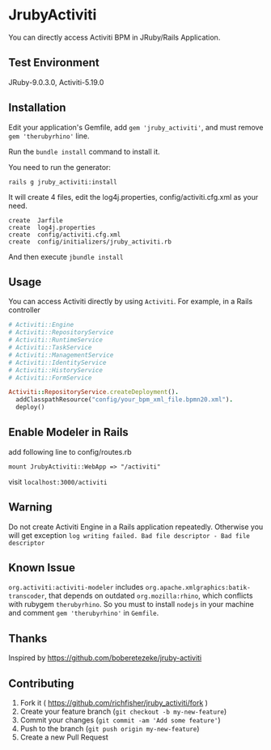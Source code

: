 # JrubyActiviti

You can directly access Activiti BPM in JRuby/Rails Application.

## Test Environment
JRuby-9.0.3.0, Activiti-5.19.0

## Installation

Edit your application's Gemfile, add `gem 'jruby_activiti'`, and must remove `gem 'therubyrhino'` line.

Run the `bundle install` command to install it.

You need to run the generator:

```
rails g jruby_activiti:install
```

It will create 4 files, edit the log4j.properties, config/activiti.cfg.xml as your need.

```
create  Jarfile
create  log4j.properties
create  config/activiti.cfg.xml
create  config/initializers/jruby_activiti.rb
```

And then execute `jbundle install`


## Usage
You can access Activiti directly by using `Activiti`. For example, in a Rails controller

``` ruby
# Activiti::Engine
# Activiti::RepositoryService
# Activiti::RuntimeService
# Activiti::TaskService
# Activiti::ManagementService
# Activiti::IdentityService
# Activiti::HistoryService
# Activiti::FormService

Activiti::RepositoryService.createDeployment().
  addClasspathResource("config/your_bpm_xml_file.bpmn20.xml").
  deploy()
```

## Enable Modeler in Rails
add following line to config/routes.rb

```
mount JrubyActiviti::WebApp => "/activiti"
```

visit `localhost:3000/activiti`

## Warning
Do not create Activiti Engine in a Rails application repeatedly. Otherwise you will get exception `log writing failed. Bad file descriptor - Bad file descriptor`

## Known Issue
`org.activiti:activiti-modeler` includes `org.apache.xmlgraphics:batik-transcoder`, that depends on outdated `org.mozilla:rhino`, which conflicts with rubygem `therubyrhino`. So you must to install `nodejs` in your machine and comment `gem 'therubyrhino'` in `Gemfile`.

## Thanks
Inspired by https://github.com/boberetezeke/jruby-activiti

## Contributing

1. Fork it ( https://github.com/richfisher/jruby_activiti/fork )
2. Create your feature branch (`git checkout -b my-new-feature`)
3. Commit your changes (`git commit -am 'Add some feature'`)
4. Push to the branch (`git push origin my-new-feature`)
5. Create a new Pull Request
